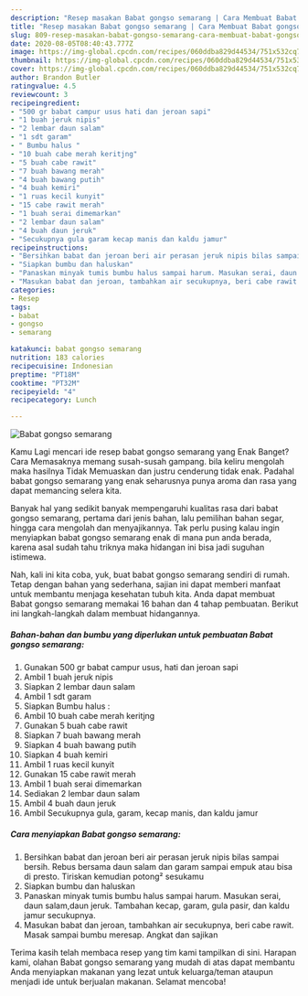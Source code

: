 ```yaml
---
description: "Resep masakan Babat gongso semarang | Cara Membuat Babat gongso semarang Yang Bisa Manjain Lidah"
title: "Resep masakan Babat gongso semarang | Cara Membuat Babat gongso semarang Yang Bisa Manjain Lidah"
slug: 809-resep-masakan-babat-gongso-semarang-cara-membuat-babat-gongso-semarang-yang-bisa-manjain-lidah
date: 2020-08-05T08:40:43.777Z
image: https://img-global.cpcdn.com/recipes/060ddba829d44534/751x532cq70/babat-gongso-semarang-foto-resep-utama.jpg
thumbnail: https://img-global.cpcdn.com/recipes/060ddba829d44534/751x532cq70/babat-gongso-semarang-foto-resep-utama.jpg
cover: https://img-global.cpcdn.com/recipes/060ddba829d44534/751x532cq70/babat-gongso-semarang-foto-resep-utama.jpg
author: Brandon Butler
ratingvalue: 4.5
reviewcount: 3
recipeingredient:
- "500 gr babat campur usus hati dan jeroan sapi"
- "1 buah jeruk nipis"
- "2 lembar daun salam"
- "1 sdt garam"
- " Bumbu halus "
- "10 buah cabe merah keritjng"
- "5 buah cabe rawit"
- "7 buah bawang merah"
- "4 buah bawang putih"
- "4 buah kemiri"
- "1 ruas kecil kunyit"
- "15 cabe rawit merah"
- "1 buah serai dimemarkan"
- "2 lembar daun salam"
- "4 buah daun jeruk"
- "Secukupnya gula garam kecap manis dan kaldu jamur"
recipeinstructions:
- "Bersihkan babat dan jeroan beri air perasan jeruk nipis bilas sampai bersih. Rebus bersama daun salam dan garam sampai empuk atau bisa di presto. Tiriskan kemudian potong² sesukamu"
- "Siapkan bumbu dan haluskan"
- "Panaskan minyak tumis bumbu halus sampai harum. Masukan serai, daun salam,daun jeruk. Tambahan kecap, garam, gula pasir, dan kaldu jamur secukupnya."
- "Masukan babat dan jeroan, tambahkan air secukupnya, beri cabe rawit. Masak sampai bumbu meresap. Angkat dan sajikan"
categories:
- Resep
tags:
- babat
- gongso
- semarang

katakunci: babat gongso semarang 
nutrition: 183 calories
recipecuisine: Indonesian
preptime: "PT18M"
cooktime: "PT32M"
recipeyield: "4"
recipecategory: Lunch

---
```



![Babat gongso semarang](https://img-global.cpcdn.com/recipes/060ddba829d44534/751x532cq70/babat-gongso-semarang-foto-resep-utama.jpg)

Kamu Lagi mencari ide resep babat gongso semarang yang Enak Banget? Cara Memasaknya memang susah-susah gampang. bila keliru mengolah maka hasilnya Tidak Memuaskan dan justru cenderung tidak enak. Padahal babat gongso semarang yang enak seharusnya punya aroma dan rasa yang dapat memancing selera kita.

Banyak hal yang sedikit banyak mempengaruhi kualitas rasa dari babat gongso semarang, pertama dari jenis bahan, lalu pemilihan bahan segar, hingga cara mengolah dan menyajikannya. Tak perlu pusing kalau ingin menyiapkan babat gongso semarang enak di mana pun anda berada, karena asal sudah tahu triknya maka hidangan ini bisa jadi suguhan istimewa.




Nah, kali ini kita coba, yuk, buat babat gongso semarang sendiri di rumah. Tetap dengan bahan yang sederhana, sajian ini dapat memberi manfaat untuk membantu menjaga kesehatan tubuh kita. Anda dapat membuat Babat gongso semarang memakai 16 bahan dan 4 tahap pembuatan. Berikut ini langkah-langkah dalam membuat hidangannya.

<!--inarticleads1-->

##### Bahan-bahan dan bumbu yang diperlukan untuk pembuatan Babat gongso semarang:

1. Gunakan 500 gr babat campur usus, hati dan jeroan sapi
1. Ambil 1 buah jeruk nipis
1. Siapkan 2 lembar daun salam
1. Ambil 1 sdt garam
1. Siapkan  Bumbu halus :
1. Ambil 10 buah cabe merah keritjng
1. Gunakan 5 buah cabe rawit
1. Siapkan 7 buah bawang merah
1. Siapkan 4 buah bawang putih
1. Siapkan 4 buah kemiri
1. Ambil 1 ruas kecil kunyit
1. Gunakan 15 cabe rawit merah
1. Ambil 1 buah serai dimemarkan
1. Sediakan 2 lembar daun salam
1. Ambil 4 buah daun jeruk
1. Ambil Secukupnya gula, garam, kecap manis, dan kaldu jamur




<!--inarticleads2-->

##### Cara menyiapkan Babat gongso semarang:

1. Bersihkan babat dan jeroan beri air perasan jeruk nipis bilas sampai bersih. Rebus bersama daun salam dan garam sampai empuk atau bisa di presto. Tiriskan kemudian potong² sesukamu
1. Siapkan bumbu dan haluskan
1. Panaskan minyak tumis bumbu halus sampai harum. Masukan serai, daun salam,daun jeruk. Tambahan kecap, garam, gula pasir, dan kaldu jamur secukupnya.
1. Masukan babat dan jeroan, tambahkan air secukupnya, beri cabe rawit. Masak sampai bumbu meresap. Angkat dan sajikan




Terima kasih telah membaca resep yang tim kami tampilkan di sini. Harapan kami, olahan Babat gongso semarang yang mudah di atas dapat membantu Anda menyiapkan makanan yang lezat untuk keluarga/teman ataupun menjadi ide untuk berjualan makanan. Selamat mencoba!
